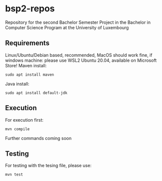 # bsp2-repos

Repository for the second Bachelor Semester Project in the Bachelor in Computer Science Program at the University of Luxembourg

## Requirements

Linux/Ubuntu/Debian based, recommended, MacOS should work fine, if windows machine: please use WSL2 Ubuntu 20.04, available on Microsoft Store!
Maven install:

```bs
sudo apt install maven
```

Java install:

```bs
sudo apt install default-jdk
```

## Execution

For execution first:

```bs
mvn compile
```

Further commands coming soon

## Testing

For testing with the tesing file, please use:

```bs
mvn test
```
